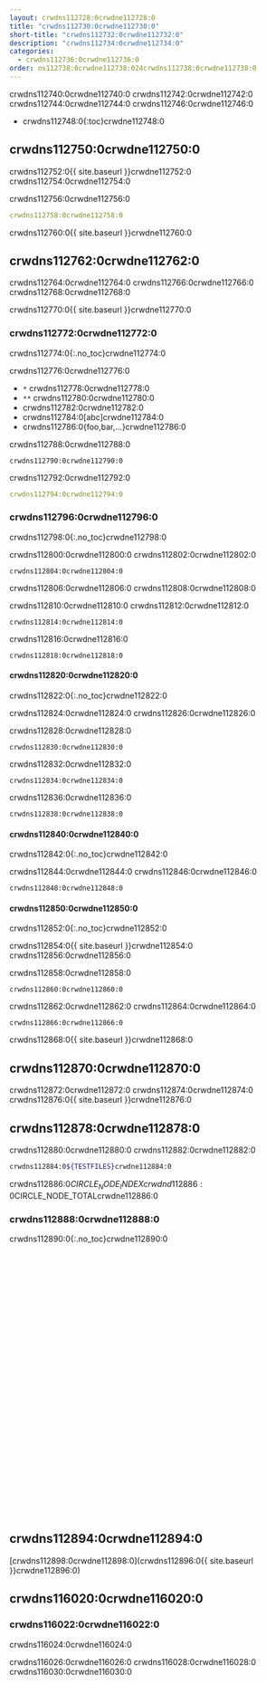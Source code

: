 ```yaml
---
layout: crwdns112728:0crwdne112728:0
title: "crwdns112730:0crwdne112730:0"
short-title: "crwdns112732:0crwdne112732:0"
description: "crwdns112734:0crwdne112734:0"
categories:
  - crwdns112736:0crwdne112736:0
order: ns112738:0crwdne112738:024crwdns112738:0crwdne112738:0
---
```

crwdns112740:0crwdne112740:0 crwdns112742:0crwdne112742:0 crwdns112744:0crwdne112744:0 crwdns112746:0crwdne112746:0

- crwdns112748:0{:toc}crwdne112748:0

## crwdns112750:0crwdne112750:0

crwdns112752:0{{ site.baseurl }}crwdne112752:0 crwdns112754:0crwdne112754:0

crwdns112756:0crwdne112756:0

```yaml
crwdns112758:0crwdne112758:0
```

crwdns112760:0{{ site.baseurl }}crwdne112760:0

## crwdns112762:0crwdne112762:0

crwdns112764:0crwdne112764:0 crwdns112766:0crwdne112766:0 crwdns112768:0crwdne112768:0

crwdns112770:0{{ site.baseurl }}crwdne112770:0

### crwdns112772:0crwdne112772:0

crwdns112774:0{:.no_toc}crwdne112774:0

crwdns112776:0crwdne112776:0

- `*` crwdns112778:0crwdne112778:0
- `**` crwdns112780:0crwdne112780:0
- crwdns112782:0crwdne112782:0
- crwdns112784:0[abc]crwdne112784:0
- crwdns112786:0{foo,bar,...}crwdne112786:0

crwdns112788:0crwdne112788:0

    crwdns112790:0crwdne112790:0
    

crwdns112792:0crwdne112792:0

```yaml
crwdns112794:0crwdne112794:0
```

### crwdns112796:0crwdne112796:0

crwdns112798:0{:.no_toc}crwdne112798:0

crwdns112800:0crwdne112800:0 crwdns112802:0crwdne112802:0

    crwdns112804:0crwdne112804:0
    

crwdns112806:0crwdne112806:0 crwdns112808:0crwdne112808:0

crwdns112810:0crwdne112810:0 crwdns112812:0crwdne112812:0

    crwdns112814:0crwdne112814:0
    

crwdns112816:0crwdne112816:0

    crwdns112818:0crwdne112818:0
    

#### crwdns112820:0crwdne112820:0

crwdns112822:0{:.no_toc}crwdne112822:0

crwdns112824:0crwdne112824:0 crwdns112826:0crwdne112826:0

crwdns112828:0crwdne112828:0

    crwdns112830:0crwdne112830:0
    

crwdns112832:0crwdne112832:0

    crwdns112834:0crwdne112834:0
    

crwdns112836:0crwdne112836:0

    crwdns112838:0crwdne112838:0
    

#### crwdns112840:0crwdne112840:0

crwdns112842:0{:.no_toc}crwdne112842:0

crwdns112844:0crwdne112844:0 crwdns112846:0crwdne112846:0

    crwdns112848:0crwdne112848:0
    

#### crwdns112850:0crwdne112850:0

crwdns112852:0{:.no_toc}crwdne112852:0

crwdns112854:0{{ site.baseurl }}crwdne112854:0 crwdns112856:0crwdne112856:0

crwdns112858:0crwdne112858:0

    crwdns112860:0crwdne112860:0
    

crwdns112862:0crwdne112862:0 crwdns112864:0crwdne112864:0

    crwdns112866:0crwdne112866:0
    

crwdns112868:0{{ site.baseurl }}crwdne112868:0

## crwdns112870:0crwdne112870:0

crwdns112872:0crwdne112872:0 crwdns112874:0crwdne112874:0 crwdns112876:0{{ site.baseurl }}crwdne112876:0

## crwdns112878:0crwdne112878:0

crwdns112880:0crwdne112880:0 crwdns112882:0crwdne112882:0

```bash
crwdns112884:0${TESTFILES}crwdne112884:0
```

crwdns112886:0$CIRCLE_NODE_INDEXcrwdnd112886:0$CIRCLE_NODE_TOTALcrwdne112886:0

### crwdns112888:0crwdne112888:0

crwdns112890:0{:.no_toc}crwdne112890:0 <iframe width="854" height="480" src="crwdns112892:0crwdne112892:0" frameborder="0" allow="autoplay; encrypted-media" allowfullscreen mark="crwd-mark"></iframe> 

## crwdns112894:0crwdne112894:0

[crwdns112898:0crwdne112898:0](crwdns112896:0{{ site.baseurl }}crwdne112896:0)

## crwdns116020:0crwdne116020:0

### crwdns116022:0crwdne116022:0

crwdns116024:0crwdne116024:0

crwdns116026:0crwdne116026:0 crwdns116028:0crwdne116028:0 crwdns116030:0crwdne116030:0
